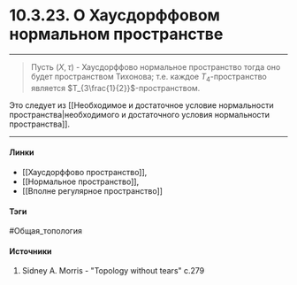 # 10.3.23. О Хаусдорффовом нормальном пространстве
***
>Пусть $(X,\tau)$ - Хаусдорффово нормальное пространство тогда оно будет пространством Тихонова; т.е. каждое $T_{4}$-пространство является $T_{3\frac{1}{2}}$-пространством. 

Это следует из [[Необходимое и достаточное условие нормальности пространства|необходимого и достаточного условия нормальности пространства]].
***
#### Линки
- [[Хаусдорффово пространство]],
- [[Нормальное пространство]],
- [[Вполне регулярное пространство]]
#### Тэги
 #Общая_топология 
#### Источники
1. Sidney A. Morris - "Topology without tears" c.279